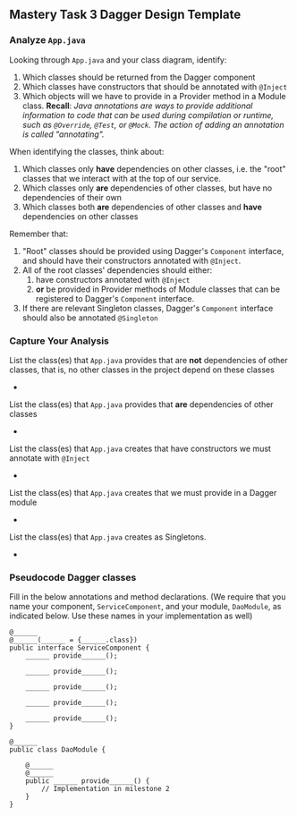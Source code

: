 ## Mastery Task 3 Dagger Design Template

### Analyze `App.java`

Looking through `App.java` and your class diagram, identify:

1. Which classes should be returned from the Dagger component
1. Which classes have constructors that should be annotated with `@Inject`
1. Which objects will we have to provide in a Provider method in a Module class.
   **Recall**: *Java annotations are ways to provide additional information to code that can be used during compilation
   or runtime, such as `@Override`,
   `@Test`, or `@Mock`. The action of adding an annotation is called "annotating".*

When identifying the classes, think about:

1. Which classes only **have** dependencies on other classes, i.e. the
   "root" classes that we interact with at the top of our service.
1. Which classes only **are** dependencies of other classes, but have no dependencies of their own
1. Which classes both **are** dependencies of other classes and **have**
   dependencies on other classes

Remember that:

1. "Root" classes should be provided using Dagger's `Component` interface, and should have their constructors annotated
   with `@Inject`.
1. All of the root classes' dependencies should either:
    1. have constructors annotated with `@Inject`
    1. **or** be provided in Provider methods of Module classes that can be registered to Dagger's `Component`
       interface.
1. If there are relevant Singleton classes, Dagger's `Component` interface should also be annotated `@Singleton`

### Capture Your Analysis

List the class(es) that `App.java` provides that are **not** dependencies of other classes, that is, no other classes in
the project depend on these classes

*

List the class(es) that `App.java` provides that **are** dependencies of other classes

*

List the class(es) that `App.java` creates that have constructors we must annotate with `@Inject`

*

List the class(es) that `App.java` creates that we must provide in a Dagger module

*

List the class(es) that `App.java` creates as Singletons.

*

### Pseudocode Dagger classes

Fill in the below annotations and method declarations.
(We require that you name your component, `ServiceComponent`, and your module, `DaoModule`, as indicated below. Use
these names in your implementation as well)

```
@______
@______(______ = {______.class})
public interface ServiceComponent {
    ______ provide______();

    ______ provide______();

    ______ provide______();

    ______ provide______();

    ______ provide______();
}
```

```
@______
public class DaoModule {

    @______
    @______
    public ______ provide______() {
        // Implementation in milestone 2
    }
}
```

